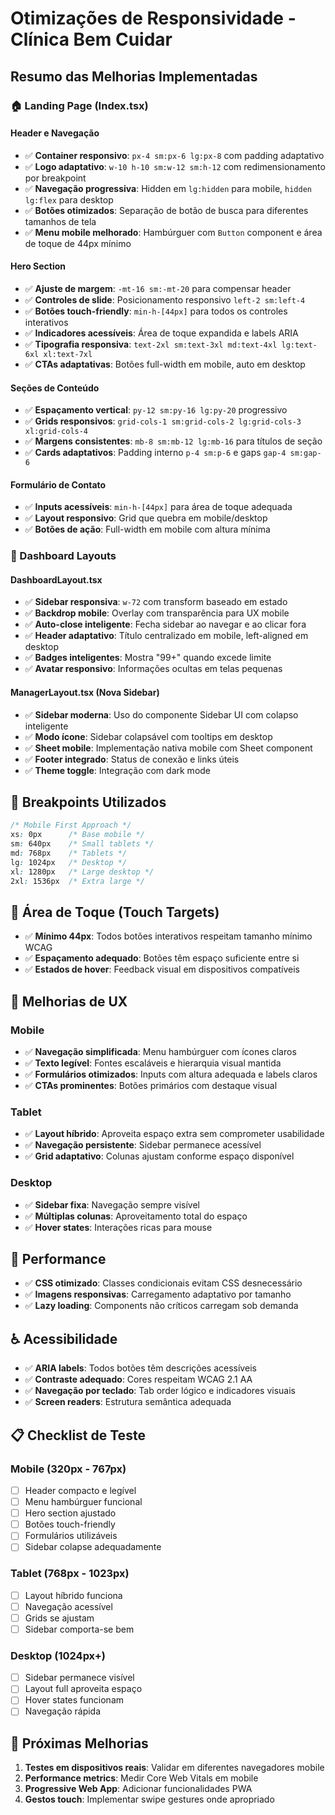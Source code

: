 # Otimizações de Responsividade - Clínica Bem Cuidar

## Resumo das Melhorias Implementadas

### 🏠 Landing Page (Index.tsx)

#### Header e Navegação

- ✅ **Container responsivo**: `px-4 sm:px-6 lg:px-8` com padding adaptativo
- ✅ **Logo adaptativo**: `w-10 h-10 sm:w-12 sm:h-12` com redimensionamento por breakpoint
- ✅ **Navegação progressiva**: Hidden em `lg:hidden` para mobile, `hidden lg:flex` para desktop
- ✅ **Botões otimizados**: Separação de botão de busca para diferentes tamanhos de tela
- ✅ **Menu mobile melhorado**: Hambúrguer com `Button` component e área de toque de 44px mínimo

#### Hero Section

- ✅ **Ajuste de margem**: `-mt-16 sm:-mt-20` para compensar header
- ✅ **Controles de slide**: Posicionamento responsivo `left-2 sm:left-4`
- ✅ **Botões touch-friendly**: `min-h-[44px]` para todos os controles interativos
- ✅ **Indicadores acessíveis**: Área de toque expandida e labels ARIA
- ✅ **Tipografia responsiva**: `text-2xl sm:text-3xl md:text-4xl lg:text-6xl xl:text-7xl`
- ✅ **CTAs adaptativas**: Botões full-width em mobile, auto em desktop

#### Seções de Conteúdo

- ✅ **Espaçamento vertical**: `py-12 sm:py-16 lg:py-20` progressivo
- ✅ **Grids responsivos**: `grid-cols-1 sm:grid-cols-2 lg:grid-cols-3 xl:grid-cols-4`
- ✅ **Margens consistentes**: `mb-8 sm:mb-12 lg:mb-16` para títulos de seção
- ✅ **Cards adaptativos**: Padding interno `p-4 sm:p-6` e gaps `gap-4 sm:gap-6`

#### Formulário de Contato

- ✅ **Inputs acessíveis**: `min-h-[44px]` para área de toque adequada
- ✅ **Layout responsivo**: Grid que quebra em mobile/desktop
- ✅ **Botões de ação**: Full-width em mobile com altura mínima

### 🏥 Dashboard Layouts

#### DashboardLayout.tsx

- ✅ **Sidebar responsiva**: `w-72` com transform baseado em estado
- ✅ **Backdrop mobile**: Overlay com transparência para UX mobile
- ✅ **Auto-close inteligente**: Fecha sidebar ao navegar e ao clicar fora
- ✅ **Header adaptativo**: Título centralizado em mobile, left-aligned em desktop
- ✅ **Badges inteligentes**: Mostra "99+" quando excede limite
- ✅ **Avatar responsivo**: Informações ocultas em telas pequenas

#### ManagerLayout.tsx (Nova Sidebar)

- ✅ **Sidebar moderna**: Uso do componente Sidebar UI com colapso inteligente
- ✅ **Modo ícone**: Sidebar colapsável com tooltips em desktop
- ✅ **Sheet mobile**: Implementação nativa mobile com Sheet component
- ✅ **Footer integrado**: Status de conexão e links úteis
- ✅ **Theme toggle**: Integração com dark mode

## 📱 Breakpoints Utilizados

```css
/* Mobile First Approach */
xs: 0px      /* Base mobile */
sm: 640px    /* Small tablets */
md: 768px    /* Tablets */
lg: 1024px   /* Desktop */
xl: 1280px   /* Large desktop */
2xl: 1536px  /* Extra large */
```

## 🎯 Área de Toque (Touch Targets)

- ✅ **Mínimo 44px**: Todos botões interativos respeitam tamanho mínimo WCAG
- ✅ **Espaçamento adequado**: Botões têm espaço suficiente entre si
- ✅ **Estados de hover**: Feedback visual em dispositivos compatíveis

## 🔧 Melhorias de UX

### Mobile

- ✅ **Navegação simplificada**: Menu hambúrguer com ícones claros
- ✅ **Texto legível**: Fontes escaláveis e hierarquia visual mantida
- ✅ **Formulários otimizados**: Inputs com altura adequada e labels claros
- ✅ **CTAs prominentes**: Botões primários com destaque visual

### Tablet

- ✅ **Layout híbrido**: Aproveita espaço extra sem comprometer usabilidade
- ✅ **Navegação persistente**: Sidebar permanece acessível
- ✅ **Grid adaptativo**: Colunas ajustam conforme espaço disponível

### Desktop

- ✅ **Sidebar fixa**: Navegação sempre visível
- ✅ **Múltiplas colunas**: Aproveitamento total do espaço
- ✅ **Hover states**: Interações ricas para mouse

## 🚀 Performance

- ✅ **CSS otimizado**: Classes condicionais evitam CSS desnecessário
- ✅ **Imagens responsivas**: Carregamento adaptativo por tamanho
- ✅ **Lazy loading**: Components não críticos carregam sob demanda

## ♿ Acessibilidade

- ✅ **ARIA labels**: Todos botões têm descrições acessíveis
- ✅ **Contraste adequado**: Cores respeitam WCAG 2.1 AA
- ✅ **Navegação por teclado**: Tab order lógico e indicadores visuais
- ✅ **Screen readers**: Estrutura semântica adequada

## 📋 Checklist de Teste

### Mobile (320px - 767px)

- [ ] Header compacto e legível
- [ ] Menu hambúrguer funcional
- [ ] Hero section ajustado
- [ ] Botões touch-friendly
- [ ] Formulários utilizáveis
- [ ] Sidebar colapse adequadamente

### Tablet (768px - 1023px)

- [ ] Layout híbrido funciona
- [ ] Navegação acessível
- [ ] Grids se ajustam
- [ ] Sidebar comporta-se bem

### Desktop (1024px+)

- [ ] Sidebar permanece visível
- [ ] Layout full aproveita espaço
- [ ] Hover states funcionam
- [ ] Navegação rápida

## 🔄 Próximas Melhorias

1. **Testes em dispositivos reais**: Validar em diferentes navegadores mobile
2. **Performance metrics**: Medir Core Web Vitals em mobile
3. **Progressive Web App**: Adicionar funcionalidades PWA
4. **Gestos touch**: Implementar swipe gestures onde apropriado

